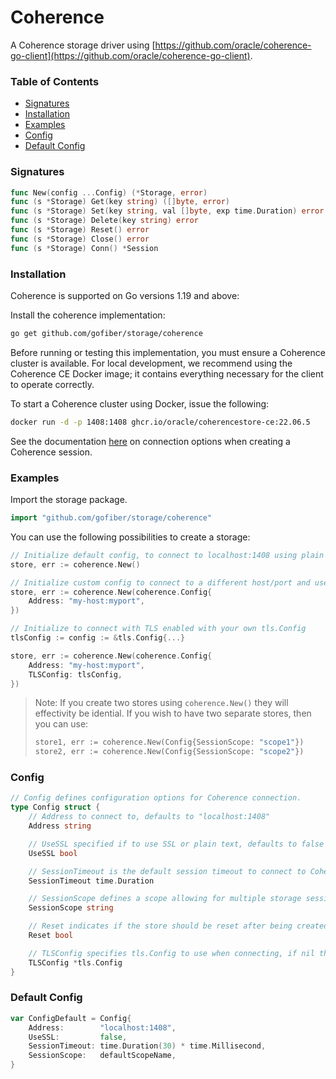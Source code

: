 # Coherence
<!-- Copyright © 2023, Oracle and/or its affiliates. -->
A Coherence storage driver using [https://github.com/oracle/coherence-go-client](https://github.com/oracle/coherence-go-client).

### Table of Contents
- [Signatures](#signatures)
- [Installation](#installation)
- [Examples](#examples)
- [Config](#config)
- [Default Config](#default-config)

### Signatures
```go
func New(config ...Config) (*Storage, error)
func (s *Storage) Get(key string) ([]byte, error)
func (s *Storage) Set(key string, val []byte, exp time.Duration) error
func (s *Storage) Delete(key string) error
func (s *Storage) Reset() error
func (s *Storage) Close() error
func (s *Storage) Conn() *Session
```

### Installation
Coherence is supported on Go versions 1.19 and above:

Install the coherence implementation:
```bash
go get github.com/gofiber/storage/coherence
```

Before running or testing this implementation, you must ensure a Coherence cluster is available.
For local development, we recommend using the Coherence CE Docker image; it contains everything
necessary for the client to operate correctly.

To start a Coherence cluster using Docker, issue the following:

```bash
docker run -d -p 1408:1408 ghcr.io/oracle/coherencestore-ce:22.06.5
```

See the documentation [here](https://pkg.go.dev/github.com/oracle/coherence-go-client/coherence#hdr-Obtaining_a_Session) on connection options
when creating a Coherence session.

### Examples
Import the storage package.
```go
import "github.com/gofiber/storage/coherence"
```

You can use the following possibilities to create a storage:
```go
// Initialize default config, to connect to localhost:1408 using plain text
store, err := coherence.New()

// Initialize custom config to connect to a different host/port and use plaint ext.
store, err := coherence.New(coherence.Config{
    Address: "my-host:myport",
})

// Initialize to connect with TLS enabled with your own tls.Config
tlsConfig := config := &tls.Config{...}

store, err := coherence.New(coherence.Config{
    Address: "my-host:myport",
    TLSConfig: tlsConfig,
})
```

> Note: If you create two stores using `coherence.New()` they will effectivity be idential.
> If you wish to have two separate stores, then you can use:
> ```go
> store1, err := coherence.New(Config{SessionScope: "scope1"})
> store2, err := coherence.New(Config{SessionScope: "scope2"})
> ```

### Config

```go
// Config defines configuration options for Coherence connection.
type Config struct {
    // Address to connect to, defaults to "localhost:1408"
    Address string

    // UseSSL specified if to use SSL or plain text, defaults to false
    UseSSL bool

    // SessionTimeout is the default session timeout to connect to Coherence, defaults to 30s
    SessionTimeout time.Duration

    // SessionScope defines a scope allowing for multiple storage sessions
    SessionScope string

    // Reset indicates if the store should be reset after being created
    Reset bool

    // TLSConfig specifies tls.Config to use when connecting, if nil then plain text is used 
    TLSConfig *tls.Config
}
```

### Default Config
```go
var ConfigDefault = Config{
    Address:        "localhost:1408",
    UseSSL:         false,
    SessionTimeout: time.Duration(30) * time.Millisecond,
    SessionScope:   defaultScopeName,
}
```
